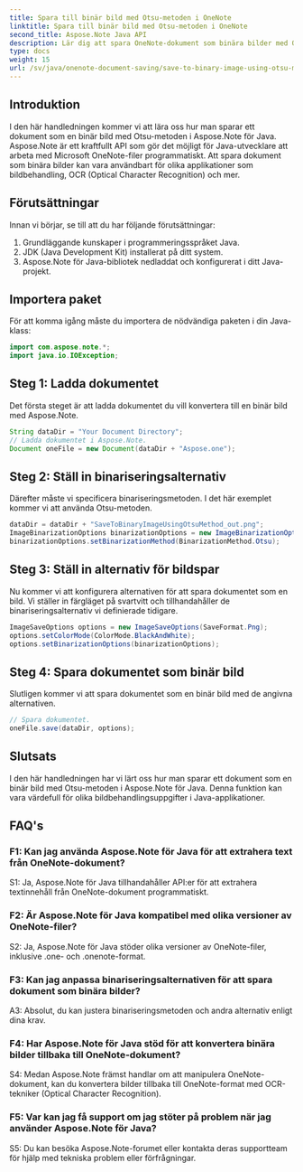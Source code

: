 ```yaml
---
title: Spara till binär bild med Otsu-metoden i OneNote
linktitle: Spara till binär bild med Otsu-metoden i OneNote
second_title: Aspose.Note Java API
description: Lär dig att spara OneNote-dokument som binära bilder med Otsu-metoden med Aspose.Note för Java. Öka din Java-apps kapacitet med Aspose.Note.
type: docs
weight: 15
url: /sv/java/onenote-document-saving/save-to-binary-image-using-otsu-method/
---
```

## Introduktion

I den här handledningen kommer vi att lära oss hur man sparar ett dokument som en binär bild med Otsu-metoden i Aspose.Note för Java. Aspose.Note är ett kraftfullt API som gör det möjligt för Java-utvecklare att arbeta med Microsoft OneNote-filer programmatiskt. Att spara dokument som binära bilder kan vara användbart för olika applikationer som bildbehandling, OCR (Optical Character Recognition) och mer.

## Förutsättningar

Innan vi börjar, se till att du har följande förutsättningar:
1. Grundläggande kunskaper i programmeringsspråket Java.
2. JDK (Java Development Kit) installerat på ditt system.
3. Aspose.Note för Java-bibliotek nedladdat och konfigurerat i ditt Java-projekt.

## Importera paket

För att komma igång måste du importera de nödvändiga paketen i din Java-klass:
```java
import com.aspose.note.*;
import java.io.IOException;
```

## Steg 1: Ladda dokumentet

Det första steget är att ladda dokumentet du vill konvertera till en binär bild med Aspose.Note.
```java
String dataDir = "Your Document Directory";
// Ladda dokumentet i Aspose.Note.
Document oneFile = new Document(dataDir + "Aspose.one");
```

## Steg 2: Ställ in binariseringsalternativ
Därefter måste vi specificera binariseringsmetoden. I det här exemplet kommer vi att använda Otsu-metoden.
```java
dataDir = dataDir + "SaveToBinaryImageUsingOtsuMethod_out.png";
ImageBinarizationOptions binarizationOptions = new ImageBinarizationOptions();
binarizationOptions.setBinarizationMethod(BinarizationMethod.Otsu);
```

## Steg 3: Ställ in alternativ för bildspar
Nu kommer vi att konfigurera alternativen för att spara dokumentet som en bild. Vi ställer in färgläget på svartvitt och tillhandahåller de binariseringsalternativ vi definierade tidigare.
```java
ImageSaveOptions options = new ImageSaveOptions(SaveFormat.Png);
options.setColorMode(ColorMode.BlackAndWhite);
options.setBinarizationOptions(binarizationOptions);
```

## Steg 4: Spara dokumentet som binär bild
Slutligen kommer vi att spara dokumentet som en binär bild med de angivna alternativen.
```java
// Spara dokumentet.
oneFile.save(dataDir, options);
```

## Slutsats
I den här handledningen har vi lärt oss hur man sparar ett dokument som en binär bild med Otsu-metoden i Aspose.Note för Java. Denna funktion kan vara värdefull för olika bildbehandlingsuppgifter i Java-applikationer.

## FAQ's

### F1: Kan jag använda Aspose.Note för Java för att extrahera text från OneNote-dokument?

S1: Ja, Aspose.Note för Java tillhandahåller API:er för att extrahera textinnehåll från OneNote-dokument programmatiskt.

### F2: Är Aspose.Note för Java kompatibel med olika versioner av OneNote-filer?

S2: Ja, Aspose.Note för Java stöder olika versioner av OneNote-filer, inklusive .one- och .onenote-format.

### F3: Kan jag anpassa binariseringsalternativen för att spara dokument som binära bilder?

A3: Absolut, du kan justera binariseringsmetoden och andra alternativ enligt dina krav.

### F4: Har Aspose.Note för Java stöd för att konvertera binära bilder tillbaka till OneNote-dokument?

S4: Medan Aspose.Note främst handlar om att manipulera OneNote-dokument, kan du konvertera bilder tillbaka till OneNote-format med OCR-tekniker (Optical Character Recognition).

### F5: Var kan jag få support om jag stöter på problem när jag använder Aspose.Note för Java?

S5: Du kan besöka Aspose.Note-forumet eller kontakta deras supportteam för hjälp med tekniska problem eller förfrågningar.